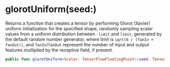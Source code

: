 # glorotUniform(seed:)

Returns a function that creates a tensor by performing Glorot (Xavier) uniform initialization
for the specified shape, randomly sampling scalar values from a uniform distribution between
`-limit` and `limit`, generated by the default random number generator, where limit is
`sqrt(6 / (fanIn + fanOut))`, and `fanIn`/`fanOut` represent the number of input and output
features multiplied by the receptive field, if present.

``` swift
public func glorotUniform<Scalar: TensorFlowFloatingPoint>(seed: TensorFlowSeed = Context.local.randomSeed) -> ParameterInitializer<Scalar>
```
